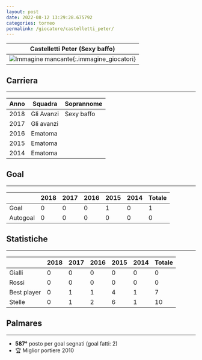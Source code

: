 ```yaml
---
layout: post
date: 2022-08-12 13:29:28.675792
categories: torneo
permalink: /giocatore/castelletti_peter/
---
```

<link rel='stylesheets' href='./../assets/giocatori.css'>

| Castelletti Peter (Sexy baffo) |
|:-----:|
| ![Immagine mancante]('./../../assets/giocatori/castelletti_peter.png){:.immagine_giocatori} |


## Carriera
----

|Anno|Squadra|Soprannome|
|:---:|---|---|
|2018|Gli Avanzi|Sexy baffo|
|2017|Gli avanzi||
|2016|Ematoma||
|2015|Ematoma||
|2014|Ematoma||


## Goal
----

| |2018|2017|2016|2015|2014| Totale |
|---|---|---|---|---|---|---|
|Goal|0|0|0|1|0|1|
|Autogoal|0|0|0|0|0|0|


## Statistiche
----

| |2018|2017|2016|2015|2014| Totale |
|---|---|---|---|---|---|---|
|Gialli|0|0|0|0|0|0|
|Rossi|0|0|0|0|0|0|
|Best player|0|1|1|4|1|7|
|Stelle|0|1|2|6|1|10|


## Palmares
----

- **587°** posto per goal segnati (goal fatti: 2)
- 🏆 Miglior portiere 2010